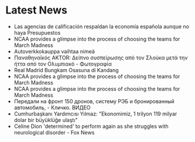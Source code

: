 # Latest News
-  Las agencias de calificación respaldan la economía española aunque no haya Presupuestos
-  NCAA provides a glimpse into the process of choosing the teams for March Madness
-  Autoverkkokauppa vaihtaa nimeä
-  Παναθηναϊκός AKTOR: Δείπνο συσπείρωσης από τον Σλούκα μετά την ήττα από τον Ολυμπιακό - Φωτογραφία
-  Real Madrid Bungkam Osasuna di Kandang
-  NCAA provides a glimpse into the process of choosing the teams for March Madness
-  NCAA provides a glimpse into the process of choosing the teams for March Madness
-  Передали на фронт 150 дронов, систему РЭБ и бронированный автомобиль, - Кличко. ВИДЕО
-  Cumhurbaşkanı Yardımcısı Yılmaz: "Ekonomimiz, 1 trilyon 119 milyar dolar bir büyüklüğe ulaştı"
-  Celine Dion 'determined' to perform again as she struggles with neurological disorder - Fox News
